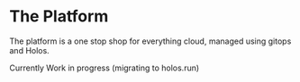 # The Platform
The platform is a one stop shop for everything cloud, managed using gitops and Holos.

Currently Work in progress (migrating to holos.run)
